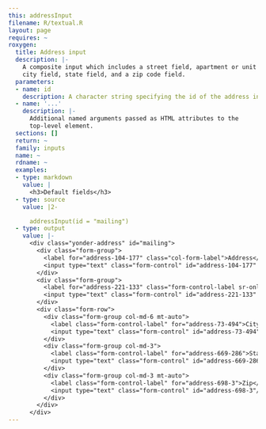```yaml
---
this: addressInput
filename: R/textual.R
layout: page
requires: ~
roxygen:
  title: Address input
  description: |-
    A composite input which includes a street field, apartment or unit field,
    city field, state field, and a zip code field.
  parameters:
  - name: id
    description: A character string specifying the id of the address input.
  - name: '...'
    description: |-
      Additional named arguments passed as HTML attributes to the
      top-level element.
  sections: []
  return: ~
  family: inputs
  name: ~
  rdname: ~
  examples:
  - type: markdown
    value: |
      <h3>Default fields</h3>
  - type: source
    value: |2-

      addressInput(id = "mailing")
  - type: output
    value: |-
      <div class="yonder-address" id="mailing">
        <div class="form-group">
          <label for="address-104-177" class="col-form-label">Address</label>
          <input type="text" class="form-control" id="address-104-177" placeholder="Street address, P.O. box"/>
        </div>
        <div class="form-group">
          <label for="address-221-133" class="form-control-label sr-only">Address line 2</label>
          <input type="text" class="form-control" id="address-221-133" placeholder="Apartment, floor, unit"/>
        </div>
        <div class="form-row">
          <div class="form-group col-md-6 mt-auto">
            <label class="form-control-label" for="address-73-494">City</label>
            <input type="text" class="form-control" id="address-73-494"/>
          </div>
          <div class="form-group col-md-3">
            <label class="form-control-label" for="address-669-286">State</label>
            <input type="text" class="form-control" id="address-669-286"/>
          </div>
          <div class="form-group col-md-3 mt-auto">
            <label class="form-control-label" for="address-698-3">Zip</label>
            <input type="text" class="form-control" id="address-698-3"/>
          </div>
        </div>
      </div>
---
```

